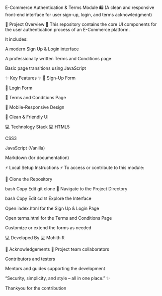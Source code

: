  E-Commerce Authentication & Terms Module 🛍️
(A clean and responsive front-end interface for user sign-up, login, and terms acknowledgment)

🌟 Project Overview 🌟
This repository contains the core UI components for the user authentication process of an E-Commerce platform.

It includes:

A modern Sign Up & Login interface

A professionally written Terms and Conditions page

Basic page transitions using JavaScript

✨ Key Features ✨
📝 Sign-Up Form

🔐 Login Form

📜 Terms and Conditions Page

📱 Mobile-Responsive Design

🎨 Clean & Friendly UI

💻 Technology Stack 💻
HTML5

CSS3

JavaScript (Vanilla)

Markdown (for documentation)

⚡ Local Setup Instructions ⚡
To access or contribute to this module:

🔁 Clone the Repository

bash
Copy
Edit
git clone <your-repository-url>
📁 Navigate to the Project Directory

bash
Copy
Edit
cd <repository-name>
🌐 Explore the Interface

Open index.html for the Sign Up & Login Page

Open terms.html for the Terms and Conditions Page

Customize or extend the forms as needed

💻 Developed By 💻
Mohith R

🙏 Acknowledgements 🙏
Project team collaborators

Contributors and testers

Mentors and guides supporting the development

“Security, simplicity, and style – all in one place.” ✨

Thankyou for the contribution

